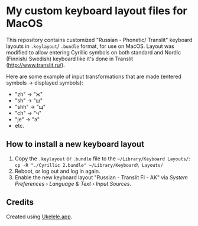 # My custom keyboard layout files for MacOS

This repository contains customized "Russian - Phonetic/ Translit" keyboard layouts in `.keylayout`/ `.bundle` format, for use on MacOS.
Layout was modified to allow entering Cyrillic symbols on both standard and Nordic (Finnish/ Swedish) keyboard like it's done in Translit (http://www.translit.ru/).

Here are some example of input transformations that are made (entered symbols -> displayed symbols):

- "zh" -> "ж"
- "sh" -> "ш"
- "shh" -> "щ"
- "ch" -> "ч"
- "je" -> "э"
- etc.

## How to install a new keyboard layout

1. Copy the `.keylayout` or `.bundle` file to the `~/Library/Keyboard Layouts/`: `cp -R "./Cyrillic 2.bundle" ~/Library/Keyboard\ Layouts/`
2. Reboot, or log out and log in again.
3. Enable the new keyboard layout "Russian - Translit FI - AK" via _System Preferences_ › _Language & Text_ › _Input Sources_.

## Credits

Created using [Ukelele.app](http://scripts.sil.org/ukelele).
